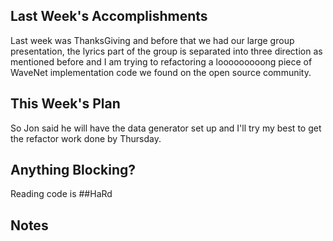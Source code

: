## Last Week's Accomplishments

Last week was ThanksGiving and before that we had our large group presentation, the lyrics part of the group is separated into three direction as mentioned before and I am trying to refactoring a looooooooong piece of WaveNet implementation code we found on the open source community.

## This Week's Plan

So Jon said he will have the data generator set up and I'll try my best to get the refactor work done by Thursday.

## Anything Blocking?

Reading code is ##HaRd

## Notes
